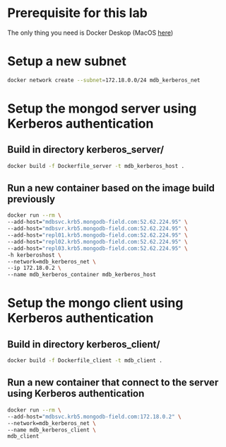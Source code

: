 # Prerequisite for this lab
The only thing you need is Docker Deskop (MacOS [here](https://docs.docker.com/docker-for-mac/install/))

# Setup a new subnet
```bash
docker network create --subnet=172.18.0.0/24 mdb_kerberos_net
```

# Setup the mongod server using Kerberos authentication
## Build in directory kerberos_server/
```bash
docker build -f Dockerfile_server -t mdb_kerberos_host .
```

## Run a new container based on the image build previously
```bash
docker run --rm \
--add-host="mdbsvc.krb5.mongodb-field.com:52.62.224.95" \
--add-host="mdbsvr.krb5.mongodb-field.com:52.62.224.95" \
--add-host="repl01.krb5.mongodb-field.com:52.62.224.95" \
--add-host="repl02.krb5.mongodb-field.com:52.62.224.95" \
--add-host="repl03.krb5.mongodb-field.com:52.62.224.95" \
-h kerberoshost \
--network=mdb_kerberos_net \
--ip 172.18.0.2 \
--name mdb_kerberos_container mdb_kerberos_host
```

# Setup the mongo client using Kerberos authentication
## Build in directory kerberos_client/
```bash
docker build -f Dockerfile_client -t mdb_client .
```

## Run a new container that connect to the server using Kerberos authentication
```bash
docker run --rm \
--add-host="mdbsvc.krb5.mongodb-field.com:172.18.0.2" \
--network=mdb_kerberos_net \
--name mdb_kerberos_client \
mdb_client
```